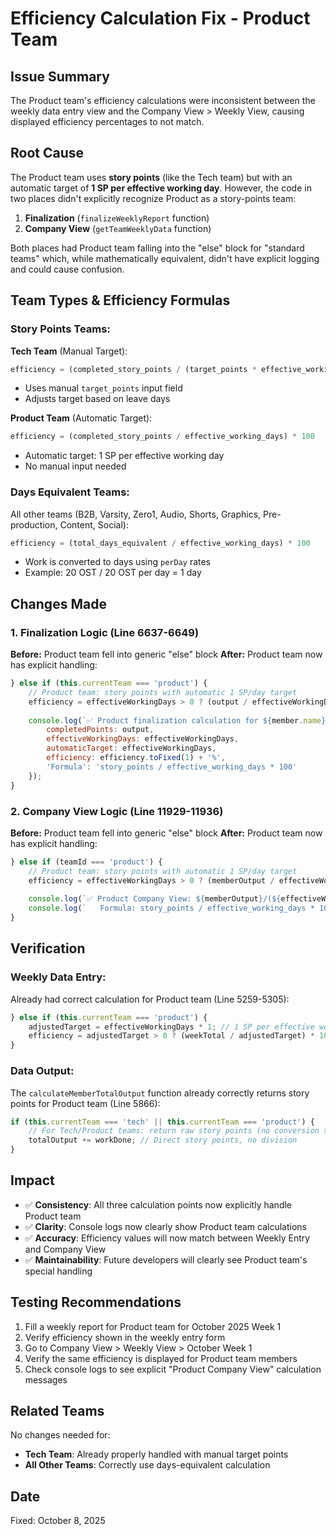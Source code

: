# Efficiency Calculation Fix - Product Team

## Issue Summary
The Product team's efficiency calculations were inconsistent between the weekly data entry view and the Company View > Weekly View, causing displayed efficiency percentages to not match.

## Root Cause
The Product team uses **story points** (like the Tech team) but with an automatic target of **1 SP per effective working day**. However, the code in two places didn't explicitly recognize Product as a story-points team:

1. **Finalization** (`finalizeWeeklyReport` function)
2. **Company View** (`getTeamWeeklyData` function)

Both places had Product team falling into the "else" block for "standard teams" which, while mathematically equivalent, didn't have explicit logging and could cause confusion.

## Team Types & Efficiency Formulas

### Story Points Teams:

**Tech Team** (Manual Target):
```javascript
efficiency = (completed_story_points / (target_points * effective_working_days / working_days)) * 100
```
- Uses manual `target_points` input field
- Adjusts target based on leave days

**Product Team** (Automatic Target):
```javascript
efficiency = (completed_story_points / effective_working_days) * 100
```
- Automatic target: 1 SP per effective working day
- No manual input needed

### Days Equivalent Teams:
All other teams (B2B, Varsity, Zero1, Audio, Shorts, Graphics, Pre-production, Content, Social):
```javascript
efficiency = (total_days_equivalent / effective_working_days) * 100
```
- Work is converted to days using `perDay` rates
- Example: 20 OST / 20 OST per day = 1 day

## Changes Made

### 1. Finalization Logic (Line 6637-6649)
**Before:** Product team fell into generic "else" block
**After:** Product team now has explicit handling:

```javascript
} else if (this.currentTeam === 'product') {
    // Product team: story points with automatic 1 SP/day target
    efficiency = effectiveWorkingDays > 0 ? (output / effectiveWorkingDays) * 100 : 0;
    
    console.log(`✅ Product finalization calculation for ${member.name}:`, {
        completedPoints: output,
        effectiveWorkingDays: effectiveWorkingDays,
        automaticTarget: effectiveWorkingDays,
        efficiency: efficiency.toFixed(1) + '%',
        'Formula': 'story_points / effective_working_days * 100'
    });
}
```

### 2. Company View Logic (Line 11929-11936)
**Before:** Product team fell into generic "else" block
**After:** Product team now has explicit handling:

```javascript
} else if (teamId === 'product') {
    // Product team: story points with automatic 1 SP/day target
    efficiency = effectiveWorkingDays > 0 ? (memberOutput / effectiveWorkingDays * 100) : 0;
    
    console.log(`✅ Product Company View: ${memberOutput}/(${effectiveWorkingDays}*1) = ${memberOutput}/${effectiveWorkingDays} = ${efficiency.toFixed(1)}%`);
    console.log(`   Formula: story_points / effective_working_days * 100`);
}
```

## Verification

### Weekly Data Entry:
Already had correct calculation for Product team (Line 5259-5305):
```javascript
} else if (this.currentTeam === 'product') {
    adjustedTarget = effectiveWorkingDays * 1; // 1 SP per effective working day
    efficiency = adjustedTarget > 0 ? (weekTotal / adjustedTarget) * 100 : 0;
}
```

### Data Output:
The `calculateMemberTotalOutput` function already correctly returns story points for Product team (Line 5866):
```javascript
if (this.currentTeam === 'tech' || this.currentTeam === 'product') {
    // For Tech/Product teams: return raw story points (no conversion to days)
    totalOutput += workDone; // Direct story points, no division
}
```

## Impact
- ✅ **Consistency**: All three calculation points now explicitly handle Product team
- ✅ **Clarity**: Console logs now clearly show Product team calculations
- ✅ **Accuracy**: Efficiency values will now match between Weekly Entry and Company View
- ✅ **Maintainability**: Future developers will clearly see Product team's special handling

## Testing Recommendations
1. Fill a weekly report for Product team for October 2025 Week 1
2. Verify efficiency shown in the weekly entry form
3. Go to Company View > Weekly View > October Week 1
4. Verify the same efficiency is displayed for Product team members
5. Check console logs to see explicit "Product Company View" calculation messages

## Related Teams
No changes needed for:
- **Tech Team**: Already properly handled with manual target points
- **All Other Teams**: Correctly use days-equivalent calculation

## Date
Fixed: October 8, 2025

